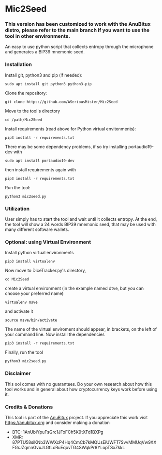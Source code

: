 # Mic2Seed
### This version has been customized to work with the AnuBitux distro, please refer to the main branch if you want to use the tool in other environments.
An easy to use python script that collects entropy through the microphone and generates a BIP39 mnemonic seed.

### Installation
Install git, python3 and pip (if needed):
```
sudo apt install git python3 python3-pip
```
Clone the repository:
```
git clone https://github.com/ASeriousMister/Mic2Seed
```
Move to the tool's directory
```
cd /path/Mic2Seed
```
Install requirements (read above for Python virtual envitonments):
```
pip3 install -r requirements.txt
```
There may be some dependency problems, if so try installing portaudio19-dev with
```
sudo apt install portaudio19-dev
```
then install requirements again with
```
pip3 install -r requirements.txt
```
Run the tool:
```
python3 mic2seed.py
```

### Utilization
User simply has to start the tool and wait until it collects entropy.
At the end, the tool will show a 24 words BIP39 mnemonic seed, that may be used with many different software wallets.

### Optional: using Virtual Environment
Install python virtual environments
```
pip3 install virtualenv
```
Now move to DiceTracker.py's directory,
```
cd Mic2Seed
```
create a virtual environment (in the example named dtve, but you can choose your preferred name)
```
virtualenv msve
```
and activate it
```
source msve/bin/activate
```
The name of the virtual enviroment should appear, in brackets, on the left of your command line. 
Now install the dependencies
```
pip3 install -r requirements.txt
```
Finally, run the tool
```
python3 mic2seed.py
```

### Disclaimer
This ool comes with no guarantees. Do your own research about how this tool works and in general about how cryptocurrency keys work before using it.

### Credits & Donations
This tool is part of the [AnuBitux](https://anubitux.org) project. 
If you appreciate this work visit https://anubitux.org and consider making a donation
- BTC: 1AnUbiYpuFsGrc1JFxFCh5K9tXFd1BXPg
- XMR: 87PTU58siKNb3WWXcP4Hq4CmCb7kMQUsEiUWFT7SvvMMUqVw9XXFGrJZqmnGvuJLGtLoRuEqovTG4SWqkPr8YLopTSxZkkL
